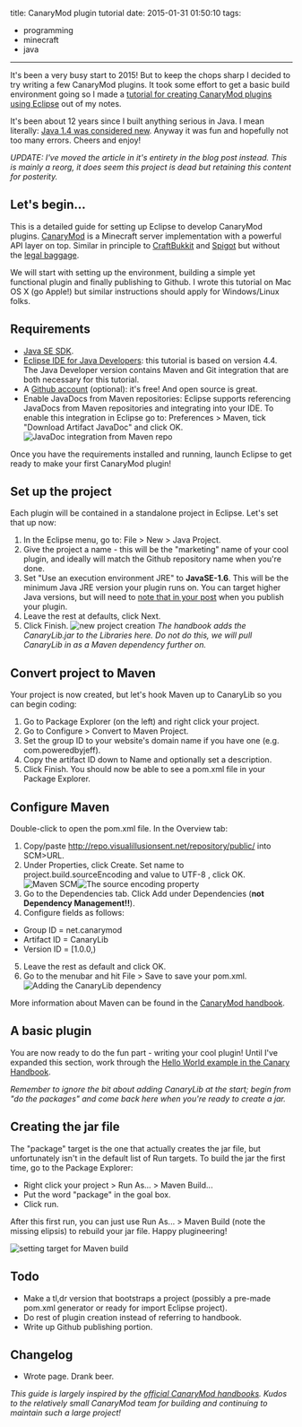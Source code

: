 title: CanaryMod plugin tutorial
date: 2015-01-31 01:50:10
tags:
- programming
- minecraft
- java
---
It's been a very busy start to 2015! But to keep the chops sharp I decided to try writing a few CanaryMod plugins. It took some effort to get a basic build environment going so I made a [tutorial for creating CanaryMod plugins using Eclipse](/canarymod-eclipse-tutorial/) out of my notes.

It's been about 12 years since I built anything serious in Java. I mean literally: [Java 1.4 was considered new](http://en.wikipedia.org/wiki/Java_version_history). Anyway it was fun and hopefully not too many errors. Cheers and enjoy!

<!-- more -->

_UPDATE: I've moved the article in it's entirety in the blog post instead. This is mainly a reorg, it does seem this project is dead but retaining this content for posterity._

## Let's begin...

This is a detailed guide for setting up Eclipse to develop CanaryMod plugins. [CanaryMod](http://canarymod.net) is a Minecraft server implementation with a powerful API layer on top. Similar in principle to [CraftBukkit](http://bukkit.org/) and [Spigot](http://www.spigotmc.org/) but without the [legal baggage](http://dl.bukkit.org/dmca/notification.txt).

We will start with setting up the environment, building a simple yet functional plugin and finally publishing to Github. I wrote this tutorial on Mac OS X (go Apple!) but similar instructions should apply for Windows/Linux folks.

## Requirements
- [Java SE SDK](http://www.oracle.com/technetwork/articles/javase/index-jsp-138363.html).
- [Eclipse IDE for Java Developers](http://www.eclipse.org/downloads/): this tutorial is based on version 4.4. The Java Developer version contains Maven and Git integration that are both necessary for this tutorial.
- A [Github account](http://github.com) (optional): it's free! And open source is great.
- Enable JavaDocs from Maven repositories: Eclipse supports referencing JavaDocs from Maven repositories and integrating into your IDE. To enable this integration in Eclipse go to: Preferences > Maven, tick "Download Artifact JavaDoc" and click OK.
![JavaDoc integration from Maven repo](javadoc-example.png)

Once you have the requirements installed and running, launch Eclipse to get ready to make your first CanaryMod plugin!

## Set up the project
Each plugin will be contained in a standalone project in Eclipse. Let's set that up now:

1. In the Eclipse menu, go to: File > New > Java Project.
2. Give the project a name - this will be the "marketing" name of your cool plugin, and ideally will match the Github repository name when you're done.
3. Set "Use an execution environment JRE" to **JavaSE-1.6**. This will be the minimum Java JRE version your plugin runs on. You can target higher Java versions, but will need to [note that in your post](http://canarymod.net/forum/plugins-board/plugineer-requests/readme-before-making-request-3241) when you publish your plugin.
4. Leave the rest at defaults, click Next.
5. Click Finish.
![new project creation](newproject.png)
*The handbook adds the CanaryLib.jar to the Libraries here. Do not do this, we will pull CanaryLib in as a Maven dependency further on.*

## Convert project to Maven
Your project is now created, but let's hook Maven up to CanaryLib so you can begin coding:
1. Go to Package Explorer (on the left) and right click your project.
2. Go to Configure > Convert to Maven Project.
3. Set the group ID to your website's domain name if you have one (e.g. com.poweredbyjeff).
4. Copy the artifact ID down to Name and optionally set a description.
5. Click Finish. You should now be able to see a pom.xml file in your Package Explorer.

## Configure Maven
Double-click to open the pom.xml file. In the Overview tab:
1. Copy/paste http://repo.visualillusionsent.net/repository/public/ into SCM>URL.
2. Under Properties, click Create. Set name to project.build.sourceEncoding and value to UTF-8 , click OK.
![Maven SCM](maven-scm.png)![The source encoding property](maven-encoding.png)
3. Go to the Dependencies tab. Click Add under Dependencies (**not Dependency Management!!**).
4. Configure fields as follows:
  - Group ID = net.canarymod
  - Artifact ID = CanaryLib
  - Version ID = [1.0.0,)
5. Leave the rest as default and click OK.
6. Go to the menubar and hit File > Save to save your pom.xml.
![Adding the CanaryLib dependency](maven-dependency.png)

More information about Maven can be found in the [CanaryMod handbook](http://canarymod.net/books/canarymod-development/introduction-using-maven-canarymod).

## A basic plugin

You are now ready to do the fun part - writing your cool plugin! Until I've expanded this section, work through the [Hello World example in the Canary Handbook](http://canarymod.net/books/api-reference/creating-hello-world).

*Remember to ignore the bit about adding CanaryLib at the start; begin from "do the packages" and come back here when you're ready to create a jar.*

## Creating the jar file
The "package" target is the one that actually creates the jar file, but unfortunately isn't in the default list of Run targets. To build the jar the first time, go to the Package Explorer:
- Right click your project > Run As... > Maven Build...
- Put the word "package" in the goal box.
- Click run.

After this first run, you can just use Run As... > Maven Build (note the missing elipsis) to rebuild your jar file. Happy plugineering!

![setting target for Maven build](package-target.png)

## Todo
- Make a tl,dr version that bootstraps a project (possibly a pre-made pom.xml generator or ready for import Eclipse project).
- Do rest of plugin creation instead of referring to handbook.
- Write up Github publishing portion.

## Changelog
- Wrote page. Drank beer.

*This guide is largely inspired by the [official CanaryMod handbooks](http://canarymod.net/books/). Kudos to the relatively small CanaryMod team for building and continuing to maintain such a large project!*
